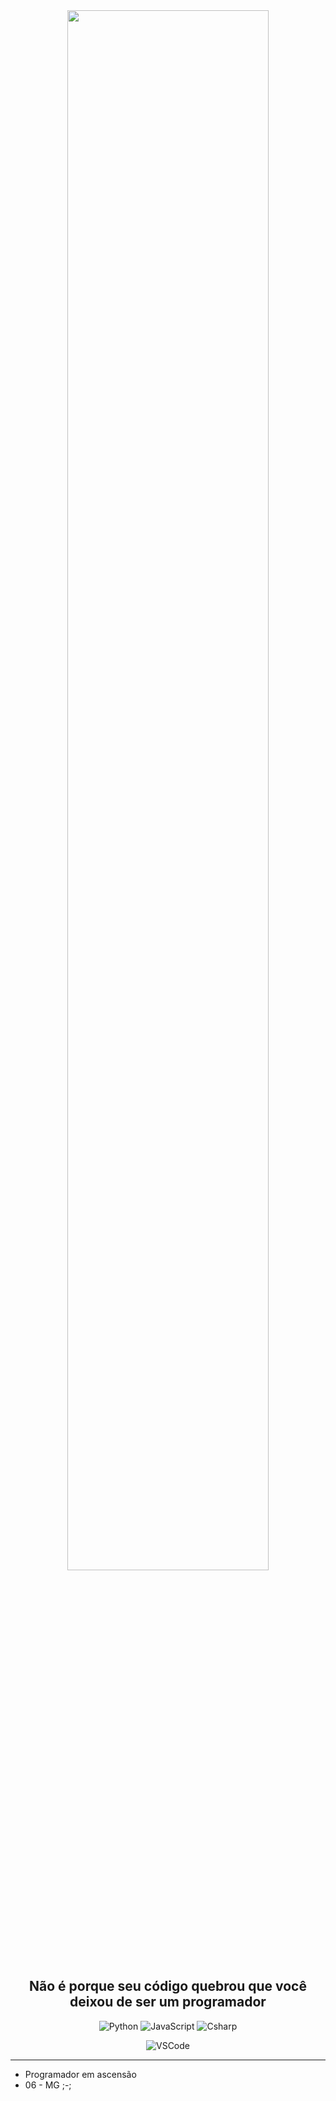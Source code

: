 <div align="center">
  
  <img width="80%" src="https://i.pinimg.com/originals/b5/0d/b9/b50db902b48fc7fdd7befddda9d58ed6.gif">
  
  ## Não é porque seu código quebrou que você deixou de ser um programador

  <div align='center'>

  ![Python](https://img.shields.io/badge/python-%23323330?style=for-the-badge&logo=python&logoColor=white)
  ![JavaScript](https://img.shields.io/badge/js-%23323330?style=for-the-badge&logo=javascript&logoColor=white)
  ![Csharp](https:///img.shields.io/badge/csharp-%23323330?style=for-the-badge&logo=csharp&logoColor=white)

 
  ![VSCode](https://img.shields.io/badge/VSCode-%23323330?style=for-the-badge&logo=visualstudiocode&logoColor=white)

  </div>

  ---

</div>

 - Programador em ascensão
 - 06 - MG ;-;
